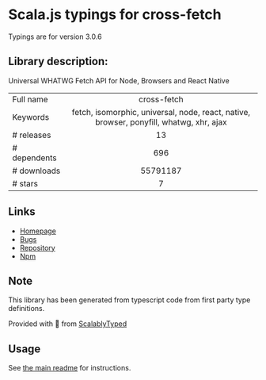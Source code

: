 
# Scala.js typings for cross-fetch

Typings are for version 3.0.6

## Library description:
Universal WHATWG Fetch API for Node, Browsers and React Native

|                    |                 |
| ------------------ | :-------------: |
| Full name          | cross-fetch |
| Keywords           | fetch, isomorphic, universal, node, react, native, browser, ponyfill, whatwg, xhr, ajax |
| # releases         | 13 |
| # dependents       | 696 |
| # downloads        | 55791187 |
| # stars            | 7 |

## Links
- [Homepage](https://github.com/lquixada/cross-fetch)
- [Bugs](https://github.com/lquixada/cross-fetch/issues)
- [Repository](https://github.com/lquixada/cross-fetch)
- [Npm](https://www.npmjs.com/package/cross-fetch)
    


## Note
This library has been generated from typescript code from first party type definitions.

Provided with :purple_heart: from [ScalablyTyped](https://github.com/oyvindberg/ScalablyTyped)

## Usage
See [the main readme](../../readme.md) for instructions.


